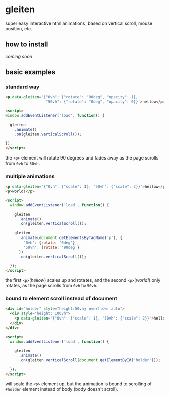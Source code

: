 # gleiten

super easy interactive html animations, based on vertical scroll, mouse position, etc.

## how to install

_coming soon_

## basic examples

### standard way

```html
<p data-gleiten='{"0vh": {"rotate": "90deg", "opacity": 1},
                  "50vh": {"rotate": "0deg", "opacity": 0}}'>hellow</p>

<script>
window.addEventListener('load', function() {
  
  gleiten
    .animate()
    .on(gleiten.verticalScroll());
  
});
</script>
```

the `<p>` element will rotate 90 degrees and fades away as the page scrolls from `0vh` to `50vh`.

### multiple animations

```html
<p data-gleiten='{"0vh": {"scale": 1}, "50vh": {"scale": 2}}'>hellow</p>
<p>world!</p>

<script>
  window.addEventListener('load', function() {
  
    gleiten
      .animate()
      .on(gleiten.verticalScroll());
  
    gleiten
      .animate(document.getElementsByTagName('p'), {
        '0vh': {rotate: '0deg'},
        '50vh': {rotate: '90deg'}
      })
      .on(gleiten.verticalScroll());
  
  });
</script>
```

the first `<p>`(_hellow_) scales up and rotates, and the second `<p>`(_world!_) only rotates, as the page scrolls from `0vh` to `50vh`.

### bound to element scroll instead of document

```html
<div id="holder" style="height:50vh; overflow: auto">
  <div style="height: 100vh">
    <p data-gleiten='{"0vh": {"scale": 1}, "50vh": {"scale": 2}}'>hellow</p>
  </div>
</div>

<script>
  window.addEventListener('load', function() {
  
    gleiten
      .animate()
      .on(gleiten.verticalScroll(document.getElementById('holder')));
  
  });
</script>
```

will scale the `<p>` element up, but the animation is bound to scrolling of `#holder` element instead of body (body doesn't scroll).
